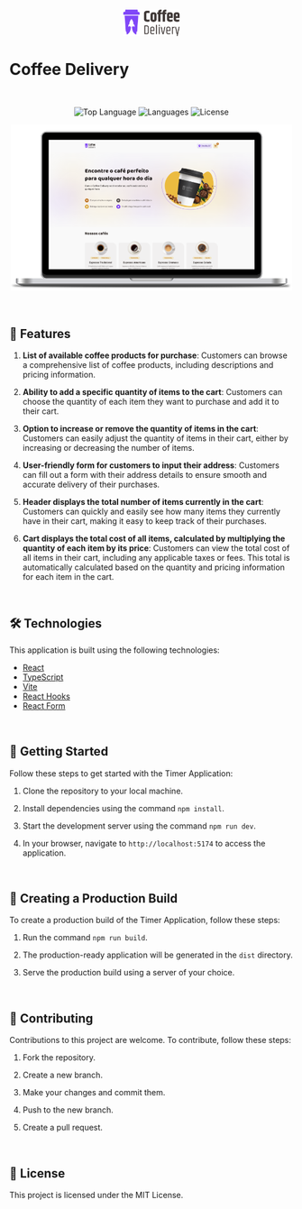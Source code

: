 <br>

<p align="center">
 <img src="./public/coffee-delivery.svg" alt="Timer Application Logo" width="100">
</p>

# Coffee Delivery

<br>

<p align="center">
  <img alt="Top Language" src="https://img.shields.io/github/languages/top/yuriqpaiva/coffee-delivery?color=blue"/>
  <img alt="Languages" src="https://img.shields.io/github/languages/count/yuriqpaiva/coffee-delivery?color=violet"/>
  <img alt="License" src="https://img.shields.io/github/license/yuriqpaiva/coffee-delivery?color=red"/>
</p>

<p align="center">
  <img src="./src/assets/app.png" alt="Timer Application Screenshot" width="500">
</p>

<br>

## 🚀 Features

1. **List of available coffee products for purchase**: Customers can browse a comprehensive list of coffee products, including descriptions and pricing information.

2. **Ability to add a specific quantity of items to the cart**: Customers can choose the quantity of each item they want to purchase and add it to their cart.

3. **Option to increase or remove the quantity of items in the cart**: Customers can easily adjust the quantity of items in their cart, either by increasing or decreasing the number of items.

4. **User-friendly form for customers to input their address**: Customers can fill out a form with their address details to ensure smooth and accurate delivery of their purchases.

5. **Header displays the total number of items currently in the cart**: Customers can quickly and easily see how many items they currently have in their cart, making it easy to keep track of their purchases.

6. **Cart displays the total cost of all items, calculated by multiplying the quantity of each item by its price**: Customers can view the total cost of all items in their cart, including any applicable taxes or fees. This total is automatically calculated based on the quantity and pricing information for each item in the cart.

<br>

## 🛠️ Technologies

This application is built using the following technologies:

- [React](https://reactjs.org/)
- [TypeScript](https://www.typescriptlang.org/)
- [Vite](https://vitejs.dev/)
- [React Hooks](https://reactjs.org/docs/hooks-intro.html)
- [React Form](https://react-hook-form.com/)


<br>

## 🚀 Getting Started

Follow these steps to get started with the Timer Application:

1. Clone the repository to your local machine.

2. Install dependencies using the command `npm install`.

3. Start the development server using the command `npm run dev`.

4. In your browser, navigate to `http://localhost:5174` to access the application.


<br>

## 🚀 Creating a Production Build

To create a production build of the Timer Application, follow these steps:

1. Run the command `npm run build`.

2. The production-ready application will be generated in the `dist` directory.

3. Serve the production build using a server of your choice.


<br>

## 🤝 Contributing

Contributions to this project are welcome. To contribute, follow these steps:

1. Fork the repository.

2. Create a new branch.

3. Make your changes and commit them.

4. Push to the new branch.

5. Create a pull request.


<br>

## 📝 License

This project is licensed under the MIT License.
